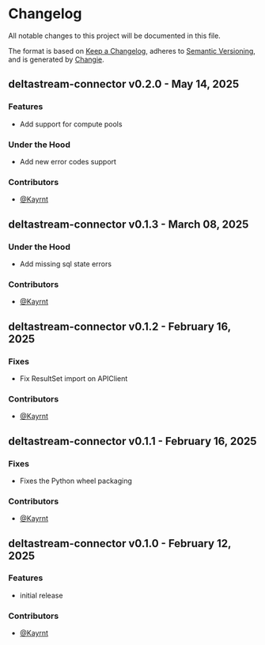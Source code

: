 # Changelog
All notable changes to this project will be documented in this file.

The format is based on [Keep a Changelog](https://keepachangelog.com/en/1.0.0/),
adheres to [Semantic Versioning](https://semver.org/spec/v2.0.0.html),
and is generated by [Changie](https://github.com/miniscruff/changie).

## deltastream-connector v0.2.0 - May 14, 2025

### Features


  - Add support for compute pools

### Under the Hood


  - Add new error codes support

### Contributors
- [@Kayrnt](https://github.com/Kayrnt)


## deltastream-connector v0.1.3 - March 08, 2025

### Under the Hood


  - Add missing sql state errors

### Contributors
- [@Kayrnt](https://github.com/Kayrnt)


## deltastream-connector v0.1.2 - February 16, 2025

### Fixes


  - Fix ResultSet import on APIClient

### Contributors
- [@Kayrnt](https://github.com/Kayrnt)


## deltastream-connector v0.1.1 - February 16, 2025

### Fixes


  - Fixes the Python wheel packaging

### Contributors
- [@Kayrnt](https://github.com/Kayrnt)


## deltastream-connector v0.1.0 - February 12, 2025

### Features


  - initial release

### Contributors
- [@Kayrnt](https://github.com/Kayrnt)


